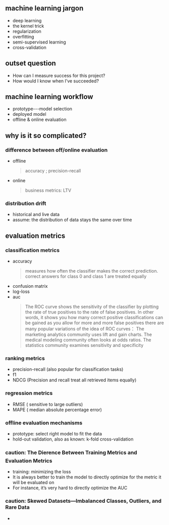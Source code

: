 ## machine learning jargon
- deep learning
- the kernel trick
- regularization
- overfitting
- semi-supervised learning
- cross-validation
## outset question
- How can I measure success for this project?
- How would I know when I’ve succeeded?

## machine learning workflow
- prototype---model selection  
- deployed model
- offline & online evaluation

## why is it so complicated?
### difference between off/online evaluation
- offline  </br>
    >accuracy ; precision-recall
- online <br/>
    >business metrics: LTV
    
### distribution drift
- historical and live data
- assume:  the distribution of data stays the same over time

## evaluation metrics
### classification metrics
- accuracy <br/>
    > measures how often the classifier makes the correct prediction.
    > correct answers for class 0 and class 1 are treated equally
- confusion matrix
- log-loss
- auc <br/>
    > The ROC curve shows the sensitivity of the classifier by plotting the rate of true positives to the rate of false positives. In other words, it shows you how many correct positive classifications can be gained as you allow for more and more false positives
    there are many popular variations of the idea of ROC curves：
    The marketing analytics community uses lift and gain charts. 
    The medical modeling community often looks at odds ratios.
    The statistics community examines sensitivity and specificity
  
### ranking metrics
- precision-recall (also popular for classification tasks)
- f1
- NDCG (Precision and recall treat all retrieved items equally)

### regression metrics
- RMSE ( sensitive to large outliers)
- MAPE ( median absolute percentage error)
 
### offline evaluation mechanisms
- prototype: select right model to fit the data
- hold-out validation, also as known: k-fold cross-validation 

### caution:  The Dierence Between Training Metrics and Evaluation Metrics
- training: minimizing the loss
- It is always better to train the model to directly optimize for the metric it will be evaluated on
- For instance, it’s very hard to directly optimize the AUC

### caution: Skewed Datasets—Imbalanced Classes, Outliers, and Rare Data
- 



